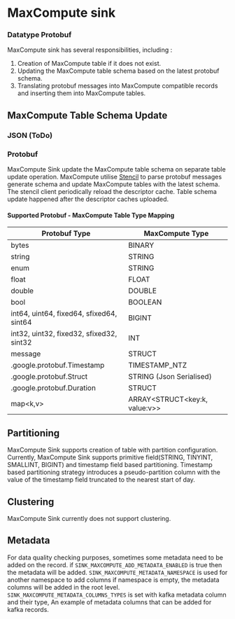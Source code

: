 # MaxCompute sink

### Datatype Protobuf

MaxCompute sink has several responsibilities, including :

1. Creation of MaxCompute table if it does not exist.
2. Updating the MaxCompute table schema based on the latest protobuf schema.
3. Translating protobuf messages into MaxCompute compatible records and inserting them into MaxCompute tables.

## MaxCompute Table Schema Update

### JSON (ToDo)

### Protobuf

MaxCompute Sink update the MaxCompute table schema on separate table update operation. MaxCompute
utilise [Stencil](https://github.com/goto/stencil) to parse protobuf messages generate schema and update MaxCompute
tables with the latest schema.
The stencil client periodically reload the descriptor cache. Table schema update happened after the descriptor caches
uploaded.

#### Supported Protobuf - MaxCompute Table Type Mapping

| Protobuf Type                            | MaxCompute Type               |
|------------------------------------------|-------------------------------|
| bytes                                    | BINARY                        |
| string                                   | STRING                        |
| enum                                     | STRING                        |
| float                                    | FLOAT                         |
| double                                   | DOUBLE                        |
| bool                                     | BOOLEAN                       |
| int64, uint64, fixed64, sfixed64, sint64 | BIGINT                        |
| int32, uint32, fixed32, sfixed32, sint32 | INT                           |
| message                                  | STRUCT                        |
| .google.protobuf.Timestamp               | TIMESTAMP_NTZ                 |
| .google.protobuf.Struct                  | STRING (Json Serialised)      |
| .google.protobuf.Duration                | STRUCT                        |
| map<k,v>                                 | ARRAY<STRUCT<key:k, value:v>> |

## Partitioning

MaxCompute Sink supports creation of table with partition configuration. Currently, MaxCompute Sink supports primitive
field(STRING, TINYINT, SMALLINT, BIGINT)
and timestamp field based partitioning. Timestamp based partitioning strategy introduces a pseudo-partition column with
the value of the timestamp field truncated to the nearest start of day.

## Clustering

MaxCompute Sink currently does not support clustering.

## Metadata

For data quality checking purposes, sometimes some metadata need to be added on the record.
if `SINK_MAXCOMPUTE_ADD_METADATA_ENABLED` is true then the metadata will be added.
`SINK_MAXCOMPUTE_METADATA_NAMESPACE` is used for another namespace to add columns
if namespace is empty, the metadata columns will be added in the root level.
`SINK_MAXCOMPUTE_METADATA_COLUMNS_TYPES` is set with kafka metadata column and their type,
An example of metadata columns that can be added for kafka records.
